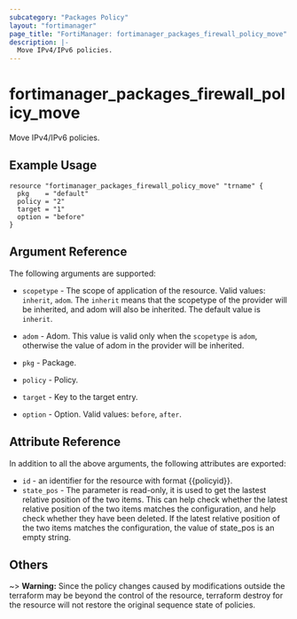 ```yaml
---
subcategory: "Packages Policy"
layout: "fortimanager"
page_title: "FortiManager: fortimanager_packages_firewall_policy_move"
description: |-
  Move IPv4/IPv6 policies.
---
```


# fortimanager_packages_firewall_policy_move
Move IPv4/IPv6 policies.

## Example Usage

```hcl
resource "fortimanager_packages_firewall_policy_move" "trname" {
  pkg    = "default"
  policy = "2"
  target = "1"
  option = "before"
}
```

## Argument Reference


The following arguments are supported:

* `scopetype` - The scope of application of the resource. Valid values: `inherit`, `adom`. The `inherit` means that the scopetype of the provider will be inherited, and adom will also be inherited. The default value is `inherit`.
* `adom` - Adom. This value is valid only when the `scopetype` is `adom`, otherwise the value of adom in the provider will be inherited.
* `pkg` - Package.
* `policy` - Policy.

* `target` - Key to the target entry.
* `option` - Option. Valid values: `before`, `after`.


## Attribute Reference

In addition to all the above arguments, the following attributes are exported:
* `id` - an identifier for the resource with format {{policyid}}.
* `state_pos` - The parameter is read-only, it is used to get the lastest relative position of the two items. This can help check whether the latest relative position of the two items matches the configuration, and help check whether they have been deleted. If the latest relative position of the two items matches the configuration, the value of state_pos is an empty string.

## Others

~> **Warning:** Since the policy changes caused by modifications outside the terraform may be beyond the control of the resource, terraform destroy for the resource will not restore the original sequence state of policies.
